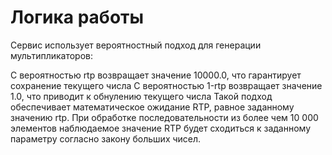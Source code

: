 # Логика работы
Сервис использует вероятностный подход для генерации мультипликаторов:

С вероятностью rtp возвращает значение 10000.0, что гарантирует сохранение текущего числа
С вероятностью 1-rtp возвращает значение 1.0, что приводит к обнулению текущего числа
Такой подход обеспечивает математическое ожидание RTP, равное заданному значению rtp. При обработке последовательности из более чем 10 000 элементов наблюдаемое значение RTP будет сходиться к заданному параметру согласно закону больших чисел.